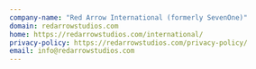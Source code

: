 ```yaml
---
company-name: "Red Arrow International (formerly SevenOne)"
domain: redarrowstudios.com
home: https://redarrowstudios.com/international/
privacy-policy: https://redarrowstudios.com/privacy-policy/
email: info@redarrowstudios.com
---
```




